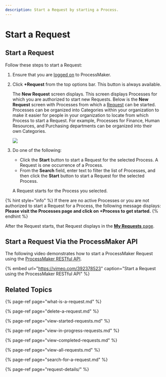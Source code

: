 ```yaml
---
description: Start a Request by starting a Process.
---
```


# Start a Request

## Start a Request

Follow these steps to start a Request:

1. Ensure that you are [logged on](../log-in.md#log-on) to ProcessMaker.
2. Click **+Request** from the top options bar. This button is always available.

   The **New Request** screen displays. This screen displays Processes for which you are authorized to start new Requests. Below is the **New Request** screen with Processes from which a [Request](what-is-a-request.md) can be started. Processes can be organized into Categories within your organization to make it easier for people in your organization to locate from which Process to start a Request. For example, Processes for Finance, Human Resources, and Purchasing departments can be organized into their own Categories.  

   ![](../../.gitbook/assets/new-request-screen-requests.png)

3. Do one of the following:

   * Click the **Start** button to start a Request for the selected Process. A Request is one occurrence of a Process.
   * From the **Search** field, enter text to filter the list of Processes, and then click the **Start** button to start a Request for the selected Process.

   A Request starts for the Process you selected.

{% hint style="info" %}
If there are no active Processes or you are not authorized to start a Request for a Process, the following message displays: **Please visit the Processes page and click on +Process to get started.**
{% endhint %}

After the Request starts, that Request displays in the [**My Requests** page](view-started-requests.md#view-requests-you-started).

## Start a Request Via the ProcessMaker API

The following video demonstrates how to start a ProcessMaker Request using the [ProcessMaker RESTful API](https://staging-pm4.processmaker.net/api/documentation).

{% embed url="https://vimeo.com/392378523" caption="Start a Request using the ProcessMaker RESTful API" %}

## Related Topics

{% page-ref page="what-is-a-request.md" %}

{% page-ref page="delete-a-request.md" %}

{% page-ref page="view-started-requests.md" %}

{% page-ref page="view-in-progress-requests.md" %}

{% page-ref page="view-completed-requests.md" %}

{% page-ref page="view-all-requests.md" %}

{% page-ref page="search-for-a-request.md" %}

{% page-ref page="request-details/" %}

